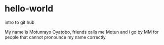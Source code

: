 # hello-world
intro to git hub

My name is Motunrayo Oyatobo, friends calls me Motun and i go by MM for people that cannot pronounce my name correctly.
